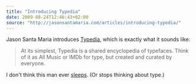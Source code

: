 ```yaml
---
title: "Introducing Typedia"
date: 2009-08-24T12:46:43+02:00
source: "http://jasonsantamaria.com/articles/introducing-typedia/"
---
```


Jason Santa Maria introduces [Typedia](http://typedia.com/), which is exactly what it sounds like:

> At its simplest, Typedia is a shared encyclopedia of typefaces. Think of it as All Music or IMDb for type, but created and curated by everyone.

I don't think this man ever [sleeps](http://www.flickr.com/photos/jasonsantamaria/3706968721/). (Or stops thinking about type.)
